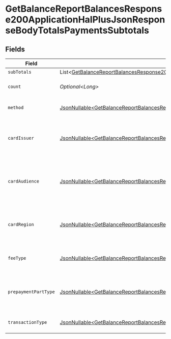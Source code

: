 # GetBalanceReportBalancesResponse200ApplicationHalPlusJsonResponseBodyTotalsPaymentsSubtotals


## Fields

| Field                                                                                                                                                                                                                                                    | Type                                                                                                                                                                                                                                                     | Required                                                                                                                                                                                                                                                 | Description                                                                                                                                                                                                                                              | Example                                                                                                                                                                                                                                                  |
| -------------------------------------------------------------------------------------------------------------------------------------------------------------------------------------------------------------------------------------------------------- | -------------------------------------------------------------------------------------------------------------------------------------------------------------------------------------------------------------------------------------------------------- | -------------------------------------------------------------------------------------------------------------------------------------------------------------------------------------------------------------------------------------------------------- | -------------------------------------------------------------------------------------------------------------------------------------------------------------------------------------------------------------------------------------------------------- | -------------------------------------------------------------------------------------------------------------------------------------------------------------------------------------------------------------------------------------------------------- |
| `subTotals`                                                                                                                                                                                                                                              | List\<[GetBalanceReportBalancesResponse200ApplicationHalPlusJsonResponseBodyTotalsPaymentsPendingSubTotals](../../models/operations/GetBalanceReportBalancesResponse200ApplicationHalPlusJsonResponseBodyTotalsPaymentsPendingSubTotals.md)>             | :heavy_minus_sign:                                                                                                                                                                                                                                       | N/A                                                                                                                                                                                                                                                      |                                                                                                                                                                                                                                                          |
| `count`                                                                                                                                                                                                                                                  | *Optional\<Long>*                                                                                                                                                                                                                                        | :heavy_minus_sign:                                                                                                                                                                                                                                       | Number of transactions of this type                                                                                                                                                                                                                      | 50                                                                                                                                                                                                                                                       |
| `method`                                                                                                                                                                                                                                                 | [JsonNullable\<GetBalanceReportBalancesResponse200ApplicationHalPlusJsonResponseBodyTotalsPaymentsMethod>](../../models/operations/GetBalanceReportBalancesResponse200ApplicationHalPlusJsonResponseBodyTotalsPaymentsMethod.md)                         | :heavy_minus_sign:                                                                                                                                                                                                                                       | Payment type of the transactions                                                                                                                                                                                                                         | creditcard                                                                                                                                                                                                                                               |
| `cardIssuer`                                                                                                                                                                                                                                             | [JsonNullable\<GetBalanceReportBalancesResponse200ApplicationHalPlusJsonResponseBodyTotalsPaymentsCardIssuer>](../../models/operations/GetBalanceReportBalancesResponse200ApplicationHalPlusJsonResponseBodyTotalsPaymentsCardIssuer.md)                 | :heavy_minus_sign:                                                                                                                                                                                                                                       | In case of payments transactions with card, the card issuer will be available                                                                                                                                                                            | amex                                                                                                                                                                                                                                                     |
| `cardAudience`                                                                                                                                                                                                                                           | [JsonNullable\<GetBalanceReportBalancesResponse200ApplicationHalPlusJsonResponseBodyTotalsPaymentsCardAudience>](../../models/operations/GetBalanceReportBalancesResponse200ApplicationHalPlusJsonResponseBodyTotalsPaymentsCardAudience.md)             | :heavy_minus_sign:                                                                                                                                                                                                                                       | In case of payments trnsactions with card, the card audience will be available.                                                                                                                                                                          | other                                                                                                                                                                                                                                                    |
| `cardRegion`                                                                                                                                                                                                                                             | [JsonNullable\<GetBalanceReportBalancesResponse200ApplicationHalPlusJsonResponseBodyTotalsPaymentsCardRegion>](../../models/operations/GetBalanceReportBalancesResponse200ApplicationHalPlusJsonResponseBodyTotalsPaymentsCardRegion.md)                 | :heavy_minus_sign:                                                                                                                                                                                                                                       | In case of payments transactions with card, the card region will be available.                                                                                                                                                                           | domestic                                                                                                                                                                                                                                                 |
| `feeType`                                                                                                                                                                                                                                                | [JsonNullable\<GetBalanceReportBalancesResponse200ApplicationHalPlusJsonResponseBodyTotalsPaymentsFeeType>](../../models/operations/GetBalanceReportBalancesResponse200ApplicationHalPlusJsonResponseBodyTotalsPaymentsFeeType.md)                       | :heavy_minus_sign:                                                                                                                                                                                                                                       | Present when the transaction represents a fee.                                                                                                                                                                                                           | payment-fee                                                                                                                                                                                                                                              |
| `prepaymentPartType`                                                                                                                                                                                                                                     | [JsonNullable\<GetBalanceReportBalancesResponse200ApplicationHalPlusJsonResponseBodyTotalsPaymentsPrepaymentPartType>](../../models/operations/GetBalanceReportBalancesResponse200ApplicationHalPlusJsonResponseBodyTotalsPaymentsPrepaymentPartType.md) | :heavy_minus_sign:                                                                                                                                                                                                                                       | Prepayment part: fee itself, reimbursement, discount, VAT or rounding compensation.                                                                                                                                                                      | fee                                                                                                                                                                                                                                                      |
| `transactionType`                                                                                                                                                                                                                                        | [JsonNullable\<GetBalanceReportBalancesResponse200ApplicationHalPlusJsonResponseBodyTotalsPaymentsTransactionType>](../../models/operations/GetBalanceReportBalancesResponse200ApplicationHalPlusJsonResponseBodyTotalsPaymentsTransactionType.md)       | :heavy_minus_sign:                                                                                                                                                                                                                                       | Represents the transaction type                                                                                                                                                                                                                          | payment                                                                                                                                                                                                                                                  |